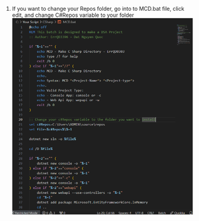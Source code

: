 1. If you want to change your Repos folder, go into to MCD.bat file, click edit, and change C#Repos variable to your folder
   ![alt text](../Images/image-5.png)
